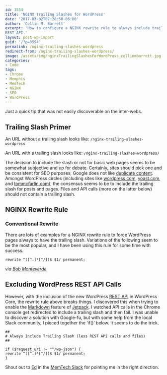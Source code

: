 ```yaml
---
id: 3554
title: 'NGINX Trailing Slashes for WordPress'
date: '2017-03-02T07:28:50-06:00'
author: 'Collin M. Barrett'
excerpt: 'How to configure a NGINX rewrite rule to always include trailing slashes in WordPress while not breaking the
REST API.'
layout: post-wp-import
guid: '/?p=3554'
permalink: /nginx-trailing-slashes-wordpress
redirect-from: /nginx-trailing-slashes-wordpress/
image: /assets/img/nginxTrailingSlashesForWordPress_collinmbarrett.jpg
categories:
- Code
tags:
- Chrome
- Memphis
- MemTech
- NGINX
- SEO
- WordPress
---
```


Just a quick tip that was not easily discoverable on the inter-webs.

## Trailing Slash Primer

An URL without a trailing slash looks like: `/nginx-trailing-slashes-wordpress`

An URL with a trailing slash looks like: `/nginx-trailing-slashes-wordpress/`

The decision to include the slash or not for basic web pages seems to be somewhat subjective and up for debate.
Certainly, sites should pick one and be consistent for SEO purposes; Google does not like [duplicate
content](https://webmasters.googleblog.com/2010/04/to-slash-or-not-to-slash.html). Amongst WordPress circles (including
sites like [wordpress.com](https://wordpress.com), [yoast.com](https://yoast.com/), and
[tommcfarlin.com](https://tommcfarlin.com/trailing-slash-in-wordpress/)), the consensus seems to be to include the
trailing slash for posts and pages. Files and API calls (more on the latter below) should not contain a trailing slash.

## NGINX Rewrite Rule

### Conventional Rewrite

There are lots of examples for a NGINX rewrite rule to force WordPress pages always to have the trailing slash.
Variations of the following seem to be the most popular, and I have been using this rule for some time with success.

```
rewrite ^([^.]*[^/])$ $1/ permanent;

```

*via [Bob
Monteverde](https://stackoverflow.com/questions/645853/add-slash-to-the-end-of-every-url-need-rewrite-rule-for-nginx/3912675)*

## Excluding WordPress REST API Calls

However, with the inclusion of the new WordPress [REST API](http://v2.wp-api.org/) in WordPress Core, the rewrite rule
above breaks things. I discovered this when trying to enable the [Markdown](https://jetpack.com/support/markdown/)
feature of [Jetpack](https://jetpack.com/). I watched API calls in the Chrome console get redirected to include a
trailing slash and then fail. I was unable to discover a solution with Google-fu, but with some help from the local
Slack community, I pieced together the ‘if()’ below. It seems to do the trick.

```
##
# Always Include Trailing Slash (less REST API calls and files)
##

if ($request_uri !~ "^/wp-json") {
rewrite ^([^.]*[^/])$ $1/ permanent;
}

```

Shout out to [Ed](https://twitter.com/edyesed) in the [MemTech
Slack](https://memphistechnology.org/blog/2015/05/19/join-memtech-on-slack-chat/) for pointing me in the right
direction.